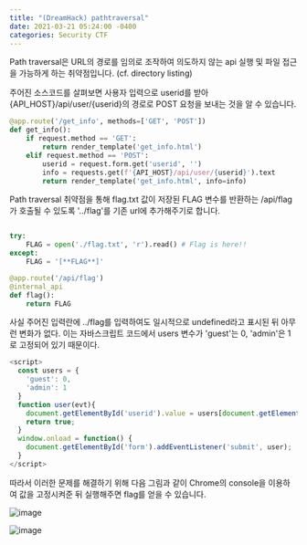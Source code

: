 ```yaml
---
title: "(DreamHack) pathtraversal"
date: 2021-03-21 05:24:00 -0400
categories: Security CTF
---
```


Path traversal은 URL의 경로를 임의로 조작하여 의도하지 않는 api 실행 및 파일 접근을 가능하게 하는 취약점입니다. (cf. directory listing)

주어진 소스코드를 살펴보면 사용자 입력으로 userid를 받아 {API_HOST}/api/user/{userid}의 경로로 POST 요청을 보내는 것을 알 수 있습니다.

``` Python
@app.route('/get_info', methods=['GET', 'POST'])
def get_info():
    if request.method == 'GET':
        return render_template('get_info.html')
    elif request.method == 'POST':
        userid = request.form.get('userid', '')
        info = requests.get(f'{API_HOST}/api/user/{userid}').text
        return render_template('get_info.html', info=info)
```

Path traversal 취약점을 통해 flag.txt 값이 저장된 FLAG 변수를 반환하는 /api/flag가 호출될 수 있도록 '../flag'를 기존 url에 추가해주기로 합니다.

``` Python

try:
    FLAG = open('./flag.txt', 'r').read() # Flag is here!!
except:
    FLAG = '[**FLAG**]'

@app.route('/api/flag')
@internal_api
def flag():
    return FLAG
```

사실 주어진 입력란에 ../flag를 입력하여도 일시적으로 undefined라고 표시된 뒤 아무런 변화가 없다. 이는 자바스크립트 코드에서 users 변수가 'guest'는 0, 'admin'은 1로 고정되어 있기 때문이다.

``` Javascript
<script>
  const users = {
    'guest': 0,
    'admin': 1
  }
  function user(evt){
  	document.getElementById('userid').value = users[document.getElementById('userid').value];
    return true;
  }
  window.onload = function() {
    document.getElementById('form').addEventListener('submit', user);
  }
</script>
```


따라서 이러한 문제를 해결하기 위해 다음 그림과 같이 Chrome의 console을 이용하여 값을 고정시켜준 뒤 실행해주면 flag를 얻을 수 있습니다.

![image](https://user-images.githubusercontent.com/24788751/112127348-b3da7e80-8c08-11eb-8933-4b989c8626a5.png)

![image](https://user-images.githubusercontent.com/24788751/112127358-b63cd880-8c08-11eb-87b8-3029b68e3235.png)